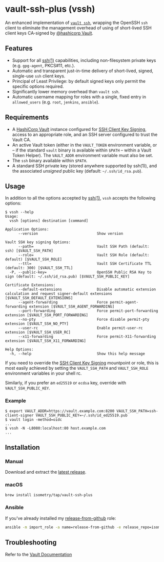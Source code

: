 # vault-ssh-plus (vssh)

An enhanced implementation of [`vault ssh`](https://www.vaultproject.io/docs/commands/ssh), wrapping the OpenSSH `ssh` client to eliminate the management overhead of using of short-lived SSH client keys CA-signed by [@hashicorp Vault](https://www.vaultproject.io/).

## Features

* Support for all [ssh(1)](https://man.openbsd.org/ssh.1) capabilities, including non-filesystem private keys (e.g. `gpg-agent`, PKCS#11, etc.).
* Automatic and transparent just-in-time delivery of short-lived, signed, single-use `ssh` client keys.
* Principal of Least Privilege: by default signed keys only permit the specific options required.
* Significantly lower memory overhead than `vault ssh`.
* Automatic username mapping for roles with a single, fixed entry in `allowed_users` (e.g. `root`, `jenkins`, `ansible`).

## Requirements

* A [HashiCorp Vault](https://www.vaultproject.io/) instance configured for [SSH Client Key Signing](https://www.vaultproject.io/docs/secrets/ssh/signed-ssh-certificates.html#client-key-signing), access to an appropriate role, and an SSH server configured to trust the Vault CA.
* An active Vault token (either in the `VAULT_TOKEN` environment variable, or – if the standard `vault` binary is available within `$PATH` – within a Vault Token Helper). The `VAULT_ADDR` environment variable must also be set.
* The `ssh` binary available within `$PATH`.
* A standard SSH private key (stored anywhere supported by ssh(1)), and the associated *unsigned* public key (default: `~/.ssh/id_rsa.pub`).

## Usage

In addition to all the options accepted by [ssh(1)](https://man.openbsd.org/ssh.1), `vssh` accepts the following options:

```console
$ vssh --help
Usage:
  vssh [options] destination [command]

Application Options:
      --version                           Show version

Vault SSH key signing Options:
      --path=                             Vault SSH Path (default: ssh) [$VAULT_SSH_PATH]
      --role=                             Vault SSH Role (default: default) [$VAULT_SSH_ROLE]
      --ttl=                              Vault SSH Certificate TTL (default: 300) [$VAULT_SSH_TTL]
  -P, --public-key=                       OpenSSH Public RSA Key to sign (default: ~/.ssh/id_rsa.pub) [$VAULT_SSH_PUBLIC_KEY]

Certificate Extensions:
      --default-extensions                Disable automatic extension calculation and request signer-default extensions [$VAULT_SSH_DEFAULT_EXTENSIONS]
      --agent-forwarding                  Force permit-agent-forwarding extension [$VAULT_SSH_AGENT_FORWARDING]
      --port-forwarding                   Force permit-port-forwarding extension [$VAULT_SSH_PORT_FORWARDING]
      --no-pty                            Force disable permit-pty extension [$VAULT_SSH_NO_PTY]
      --user-rc                           Enable permit-user-rc extension [$VAULT_SSH_USER_RC]
      --x11-forwarding                    Force permit-X11-forwarding extension [$VAULT_SSH_X11_FORWARDING]

Help Options:
  -h, --help                              Show this help message
```

If you need to override the [SSH Client Key Signing](https://www.vaultproject.io/docs/secrets/ssh/signed-ssh-certificates.html#client-key-signing) mountpoint or role, this is most easily achieved by setting the `VAULT_SSH_PATH` and `VAULT_SSH_ROLE` environment variables in your shell rc.

Similarly, if you prefer an `ed25519` or `ecdsa` key, override with `VAULT_SSH_PUBLIC_KEY`.

### Example

```console
$ export VAULT_ADDR=https://vault.example.com:8200 VAULT_SSH_PATH=ssh-client-signer VAULT_SSH_PUBLIC_KEY=~/.ssh/id_ed25519.pub
$ vault login -method=oidc
...
$ vssh -N -L8080:localhost:80 host.example.com
...
```

## Installation

### Manual

Download and extract the [latest release](https://github.com/isometry/vault-ssh-plus/releases/latest).

### macOS

```sh
brew install isometry/tap/vault-ssh-plus
```

### Ansible

If you've already installed my [release-from-github](https://github.com/isometry/ansible-role-release-from-github) role:

```sh
ansible -m import_role -a name=release-from-github -e release_repo=isometry/vault-ssh-plus -e release_hashicorp_style=yes localhost
```

## Troubleshooting

Refer to the [Vault Documentation](https://www.vaultproject.io/docs/secrets/ssh/signed-ssh-certificates.html#troubleshooting)
